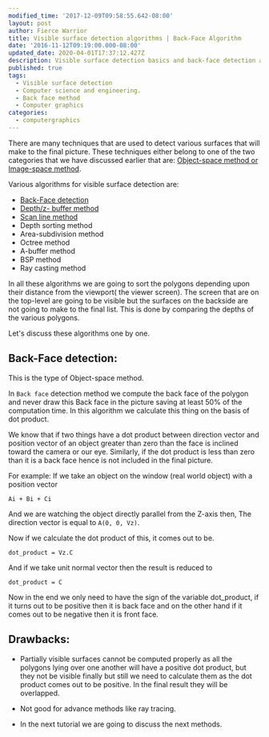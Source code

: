 ```yaml
---
modified_time: '2017-12-09T09:58:55.642-08:00'
layout: post
author: Fierce Warrior
title: Visible surface detection algorithms | Back-Face Algorithm
date: '2016-11-12T09:19:00.000-08:00'
updated_date: 2020-04-01T17:37:12.427Z
description: Visible surface detection basics and back-face detection algorithm basics.
published: true
tags:
  - Visible surface detection
  - Computer science and engineering.
  - Back face method
  - Computer graphics
categories:
  - computergraphics
---
```

There are many techniques that are used to detect various surfaces that will make to the final picture. These techniques either belong to one of the two categories that we have discussed earlier that are: [Object-space method or Image-space method](https://ranvir.xyz/blog/visble-surface-detection-computer/).

Various algorithms for visible surface detection are:

* [Back-Face detection](https://ranvir.xyz/blog/algorithms-for-finding-visible/#back-face-detection)
* [Depth/z- buffer method](https://ranvir.xyz/blog/depthz-buffer-method-for-visible/)
* [Scan line method](https://ranvir.xyz/blog/scan-line-method-for-visible-surface/)
* Depth sorting method
* Area-subdivision method
* Octree method
* A-buffer method
* BSP method
* Ray casting method

In all these algorithms we are going to sort the polygons depending upon their distance from the viewport( the viewer screen). The screen that are on the top-level are going to be visible but the surfaces on the backside are not going to make to the final list. This is done by comparing the depths of the various polygons.

Let's discuss these algorithms one by one.

## Back-Face detection:

This is the type of Object-space method.

In `Back face` detection method we compute the back face of the polygon and never draw this Back face in the picture saving at least 50% of the computation time. In this algorithm we calculate this thing on the basis of dot product.

We know that if two things have a dot product between direction vector and position vector of an object greater than zero than the face is inclined toward the camera or our eye. Similarly, if the dot product is less than zero than it is a back face hence is not included in the final picture.

For example: If we take an object on the window (real world object) with a position vector

`Ai + Bi + Ci`

And we are watching the object directly parallel from the Z-axis then, The direction vector is equal to `A(0, 0, Vz)`.

Now if we calculate the dot product of this, it comes out to be.

`dot_product = Vz.C`

And if we take unit normal vector then the result is reduced to

`dot_product = C`

Now in the end we only need to have the sign of the variable dot_product, if it turns out to be positive then it is back face and on the other hand if it comes out to be negative then it is front face.

## Drawbacks:

* Partially visible surfaces cannot be computed properly as all the polygons lying over one another will have a positive dot product, but they not be visible finally but still we need to calculate them as the dot product comes out to be positive. In the final result they will be overlapped.

* Not good for advance methods like ray tracing.

* In the next tutorial we are going to discuss the next methods.
